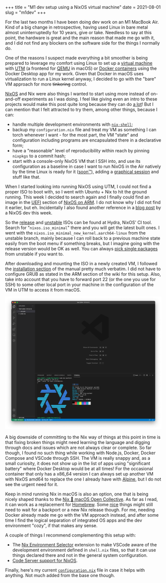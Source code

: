 +++
title = "M1 dev setup using a NixOS virtual machine"
date = 2021-08-01
slug = "m1dev"
+++

For the last two months I have been doing dev work on an M1 MacBook Air. Kind of a big change in retrospective, having used Linux in bare metal almost uninterruptedly for 10 years, give or take. Needless to say at this point, the hardware is great and the main reason that made me go with it, and I did not find any blockers on the software side for the things I normally do.

One of the reasons I suspect made everything a bit smoother is being prepared to leverage my comfort using Linux to set up a [virtual machine](https://gopensource.com/m1-dev-setup-with-a-virtual-linux-box-1a2688231667?gi=1e171b8d2228) with [UTM](https://mac.getutm.app/) (a frontend for [QEMU](https://www.qemu.org/) in macOS) or [Docker containers](https://code.visualstudio.com/docs/remote/containers) using the Docker Desktop app for my work. Given that Docker in macOS uses virtualization to run a Linux kernel anyway, I decided to go with the "bare" VM approach for more ~~tinkering~~ control.

[NixOS](https://nixos.org/) and Nix were also things I wanted to start using more instead of on-and-off experiments as I was doing. I feel like giving even an intro to these projects would make this post quite long because they can do [a lot](https://nix.dev)! But I can mention that I felt attracted to try them, among other things, because I can:

- handle multiple development environments with [`nix-shell`](https://nix.dev/tutorials/declarative-and-reproducible-developer-environments);
- backup my `configuration.nix` file and treat my VM as something I can torch whenever I want - for the most part, the VM "state" and configuration including programs are encapsulated there in a declarative form;
- have a "reasonable" level of reproducibility within reach by pinning `nixpkgs` to a commit hash;
- start with a console-only NixOS VM that I SSH into, and use its configuration as a baseline in case I want to run NixOS in the Air natively by the time Linux is ready for it ([soon™](https://asahilinux.org/)), adding a [graphical session](https://twitter.com/mitchellh/status/1346136404682625024) and stuff like that.

When I started looking into running NixOS using UTM, I could not find a proper ISO to boot with, so I went with Ubuntu + Nix to hit the ground running. This week I decided to search again and I finally could find an image in the [UEFI](https://nixos.wiki/wiki/NixOS_on_ARM/UEFI) section of [NixOS on ARM](https://nixos.wiki/wiki/NixOS_on_ARM). I do not know why I did not find it earlier, but eh. Incidentally I also found another reference in a [blog post](https://grahamc.com/blog/nixos-on-framework) by a NixOS dev this week.

So the [release](https://hydra.nixos.org/jobset/nixos/release-21.05#tabs-jobs) and [unstable](https://hydra.nixos.org/jobset/nixos/trunk-combined#tabs-jobs) ISOs can be found at Hydra, NixOS' CI tool. Search for "`nixos.iso_minimal`" there and you will get the latest built ones. I went with the `nixos.iso_minimal_new_kernel.aarch64-linux` from the unstable branch, mainly because I can roll back to a previous machine state easily from the boot menu if something breaks, but I imagine going with the release version would be OK as well. You can always [pick single packages](https://discourse.nixos.org/t/installing-only-a-single-package-from-unstable/5598) from unstable if you want to.

After downloading and mounting the ISO in a newly created VM, I followed the [installation section](https://nixos.org/manual/nixos/stable/index.html#sec-installation) of the manual pretty much verbatim. I did not have to configure GRUB as stated in the ARM section of the wiki for this setup. Also, take into account that you have to forward port 22 (or the one you use for SSH) to some other local port in your machine in the configuration of the VM in UTM to access it from macOS.

![Visual Studio Code window showing NixOS as the output from neofetch in the integrated terminal](vscode-nixos.png)

A big downside of committing to the Nix way of things at this point in time is that fixing broken things might need learning the language and digging through docs and issues which are not always clear or complete. So far though, I found no such thing while working with Node.js, Docker, Docker Compose and VSCode through SSH. The VM is really snappy and, as a small curiosity, it does not show up in the list of apps using "significant battery" where Docker Desktop would be at all times! For the occasional container that only has a x86_64 version I can always set up another VM with NixOS amd64 to replace the one I already have with [Alpine](https://alpinelinux.org/), but I do not see the urgent need for it.

Keep in mind running Nix in macOS is also an option, one that is being nicely shaped thanks to the [Nix 🖤 macOS Open Collective](https://discourse.nixos.org/t/nix-macos-monthly/12330). As far as I read, it can work as a replacement for [Homebrew](https://brew.sh/). Some [nice](https://github.com/NixOS/nix/pull/4289#issuecomment-842797556) things might still need to wait for a backport or a new Nix release though. For me, needing Docker already made me go with the VM approach instead, and after some time I find the logical separation of integrated OS apps and the dev environment "cozy", if that makes any sense.

A couple of things I recommend complementing this setup with:

- The [Nix Environment Selector](https://marketplace.visualstudio.com/items?itemName=arrterian.nix-env-selector) extension to make VSCode aware of the development environment defined in `shell.nix` files, so that it can use things declared there and not in the general system configuration.
- [Code Server support for NixOS](https://github.com/msteen/nixos-vscode-server).

Finally, here's my current [`configuration.nix`](https://gist.github.com/santicalcagno/1860b709f0e91c861ba8f59fcad5613c) file in case it helps with anything. Not much added from the base one though.
